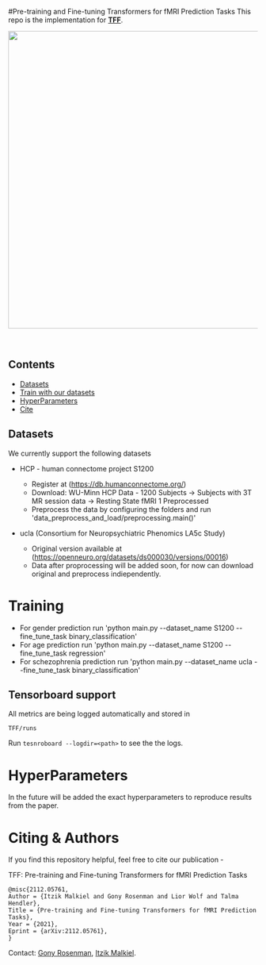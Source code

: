 #Pre-training and Fine-tuning Transformers for fMRI Prediction Tasks
This repo is the implementation for [**TFF**](https://arxiv.org/abs/2112.05761v1). 


<p align="center">
    <img src="data/architecture_image.PNG" width="600"/>
</p>


&nbsp;
## Contents
- [Datasets](#datasets)
- [Train with our datasets](#training)
- [HyperParameters](#HyperParameters)
- [Cite](#cite)


## Datasets
We currently support the following datasets
* HCP - human connectome project S1200
  * Register at (https://db.humanconnectome.org/)
  * Download: WU-Minn HCP Data - 1200 Subjects -> Subjects with 3T MR session data -> Resting State fMRI 1 Preprocessed
  * Preprocess the data by configuring the folders and run 'data_preprocess_and_load/preprocessing.main()'
    
* ucla (Consortium for Neuropsychiatric Phenomics LA5c Study) 
  * Original version available at (https://openneuro.org/datasets/ds000030/versions/00016)
  * Data after proprocessing will be added soon, for now can download original and preprocess indiependently.



# Training
* For gender prediction run 'python main.py --dataset_name S1200 --fine_tune_task binary_classification'
* For age prediction run 'python main.py --dataset_name S1200 --fine_tune_task regression'
* For schezophrenia prediction run 'python main.py --dataset_name ucla --fine_tune_task binary_classification'

## Tensorboard support
All metrics are being logged automatically and stored in
```
TFF/runs
```
Run `tesnroboard --logdir=<path>` to see the the logs.

# HyperParameters
In the future will be added the exact hyperparameters to reproduce results from the paper.



# Citing & Authors
If you find this repository helpful, feel free to cite our publication -

 TFF: Pre-training and Fine-tuning Transformers for fMRI Prediction Tasks
 ```
@misc{2112.05761,
Author = {Itzik Malkiel and Gony Rosenman and Lior Wolf and Talma Hendler},
Title = {Pre-training and Fine-tuning Transformers for fMRI Prediction Tasks},
Year = {2021},
Eprint = {arXiv:2112.05761},
}
 ```

Contact: [Gony Rosenman](mailto:gonyrosenman@mail.tau.ac.il), [Itzik Malkiel](mailto:itzik.malkiel@microsoft.com).
